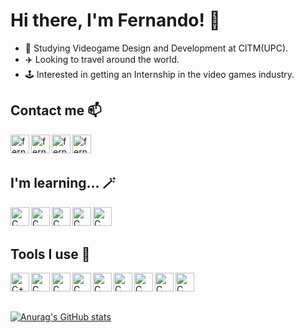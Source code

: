 # Hi there, I'm Fernando! 👋

- 🌱 Studying Videogame Design and Development at CITM(UPC).
- ✈️ Looking to travel around the world.
- 🕹️ Interested in getting an Internship in the video games industry.



## Contact me 📫
[<img align="left" alt="fernandoalmendro | Twitter" width="30px" src="https://img.icons8.com/color/344/twitter--v1.png" />][twitter]
[<img align="left" alt="fernandoalmendro | Artstation" width="30px" src="https://img.icons8.com/color/344/artstation.png" />][artstation]
[<img align="left" alt="fernandoalmendro | Discord" width="30px" src="https://img.icons8.com/color/344/discord-logo.png" />][discord]
[<img align="left" alt="fernandoalmendro | Linkedin" width="30px" src="https://img.icons8.com/color/344/linkedin.png" />][linkedin]


<br>
<br>

## I'm learning... 🪄
<img align="left" alt="C" width="30px" src="https://img.icons8.com/color/344/c-programming.png"/>

<img align="left" alt="C" width="30px" src="https://img.icons8.com/color/344/c-sharp-logo.png"/>

<img align="left" alt="C" width="30px" src="https://img.icons8.com/color/344/c-plus-plus-logo.png"/>

<img align="left" alt="C" width="30px" src="https://img.icons8.com/color/344/flutter.png"/>

<img align="left" alt="C" width="30px" src="https://img.icons8.com/color/344/dart.png"/>


<br>
<br>

## Tools I use 🔧
<img align="left" alt= "C++" width = "30px" src = "https://img.icons8.com/color/344/github--v1.png"/>

<img align="left" alt="C" width="30px" src="https://img.icons8.com/color/344/unity.png"/>

<img align="left" alt="C" width="30px" src="https://img.icons8.com/color/344/visual-studio--v2.png"/>

<img align="left" alt="C" width="30px" src="https://img.icons8.com/color/344/autodesk-maya.png"/>

<img align="left" alt="C" width="30px" src="https://img.icons8.com/color/344/adobe-photoshop--v1.png"/>

<img align="left" alt="C" width="30px" src="https://img.icons8.com/color/344/adobe-illustrator--v1.png"/>

<img align="left" alt="C" width="30px" src="https://img.icons8.com/color/344/adobe-premiere-pro--v1.png"/>

<img align="left" alt="C" width="30px" src="https://img.icons8.com/dusk/512/aseprite.png"/>

<img align="left" alt="C" width="30px" src="https://img.icons8.com/dusk/512/aseprite.png"/>

<p>&nbsp;</p>
<p>&nbsp;</p>

[![Anurag's GitHub stats](https://github-readme-stats.vercel.app/api?username=FernaToty)](https://github.com/anuraghazra/github-readme-stats)
  
[twitter]: https://twitter.com/falmendro_
[artstation]: https://www.artstation.com/fernandoalmendro
[discord]: https://discord.com/users/FernaToty#0560
[linkedin]: https://www.linkedin.com/in/fernando-almendro-martí-4a1302247/
